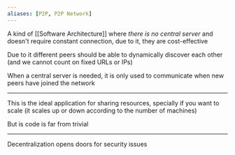 ```yaml
---
aliases: [P2P, P2P Network]
---
```


A kind of [[Software Architecture]] where _there is no central server_ and doesn't require constant connection, due to it, they are cost-effective

Due to it different peers should be able to dynamically discover each other (and we cannot count on fixed URLs or IPs)

When a central server is needed, it is only used to communicate when new peers have joined the network

---

This is the ideal application for sharing resources, specially if you want to scale (it scales up or down according to the number of machines)

But is code is far from trivial

---

Decentralization opens doors for security issues